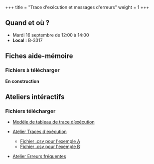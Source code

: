 +++
title = "Trace d'exécution et messages d'erreurs"
weight = 1
+++

## Quand et où ?

* Mardi 16 septembre de 12:00 à 14:00
* **Local** : B-3317

## Fiches aide-mémoire

### Fichiers à télécharger

**En construction**

<!--

* [Trace d'exécution](./Fiche_TracesExecution.pdf)   

* [Erreurs fréquentes](./Fiche_ErreursFrequentes.pdf)

-->

## Ateliers intéractifs

### Fichiers télécharger

* [Modèle de tableau de trace d’exécution](./modele_trace_execution.pdf) 

* [Atelier Traces d'exécution](./atelier_trace.pdf)
	* [Fichier .csv pour l'exemple A](./trace_exemple_A.csv)
	* [Fichier .csv pour l'exemple B](./trace_exemple_B.csv)


* [Atelier Erreurs fréquentes](./atelier_erreurs.pdf)

